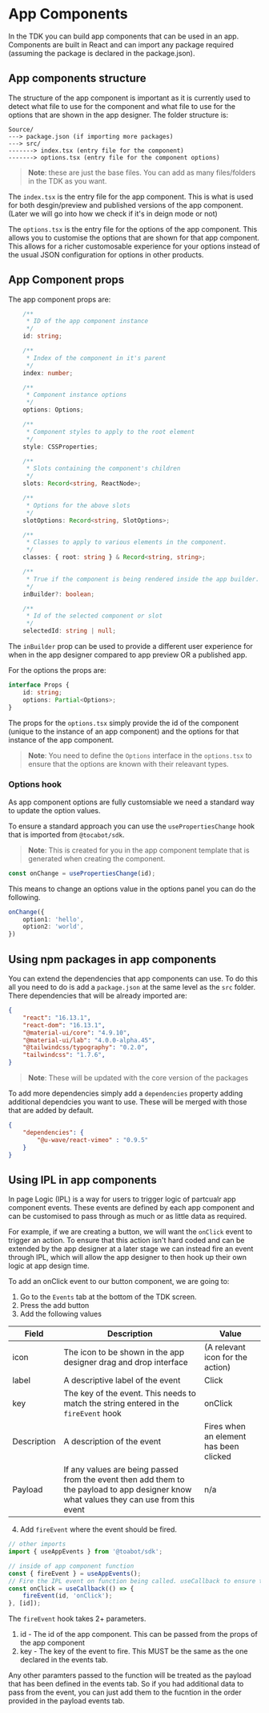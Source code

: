 # App Components

In the TDK you can build app components that can be used in an app. Components are built in React and can import any package required (assuming the package is declared in the package.json).

## App components structure 

The structure of the app component is important as it is currently used to detect what file to use for the component and what file to use for the options that are shown in the app designer. The folder structure is:

```
Source/
---> package.json (if importing more packages)
---> src/
-------> index.tsx (entry file for the component)
-------> options.tsx (entry file for the component options)
```

> __Note__: these are just the base files. You can add as many files/folders in the TDK as you want.

The `index.tsx` is the entry file for the app component. This is what is used for both desgin/preview and published versions of the app component. (Later we will go into how we check if it's in deign mode or not)

The `options.tsx` is the entry file for the options of the app component. This allows you to customise the options that are shown for that app component. This allows for a richer customosable experience for your options instead of the usual JSON configuration for options in other products. 

## App Component props

The app component props are:
```ts
	/**
	 * ID of the app component instance
	 */
	id: string;

	/**
	 * Index of the component in it's parent
	 */
	index: number;

	/**
	 * Component instance options
	 */
	options: Options;

	/**
	 * Component styles to apply to the root element
	 */
	style: CSSProperties;

	/**
	 * Slots containing the component's children
	 */
	slots: Record<string, ReactNode>;

	/**
	 * Options for the above slots
	 */
	slotOptions: Record<string, SlotOptions>;

	/**
	 * Classes to apply to various elements in the component.
	 */
	classes: { root: string } & Record<string, string>;

	/**
	 * True if the component is being rendered inside the app builder.
	 */
	inBuilder?: boolean;

	/**
	 * Id of the selected component or slot
	 */
	selectedId: string | null;
```

The `inBuilder` prop can be used to provide a different user experience for when in the app designer compared to app preview OR a published app. 

For the options the props are:

```ts
interface Props {
	id: string;
	options: Partial<Options>;
}
```

The props for the `options.tsx` simply provide the id of the component (unique to the instance of an app component) and the options for that instance of the app component. 

> __Note__: You need to define the `Options` interface in the `options.tsx` to ensure that the options are known with their releavant types.

### Options hook
As app component options are fully customsiable we need a standard way to update the option values.

To ensure a standard approach you can use the `usePropertiesChange` hook that is imported from `@tocabot/sdk`. 

> __Note__: This is created for you in the app component template that is generated when creating the component. 

```ts
const onChange = usePropertiesChange(id);
```

This means to change an options value in the options panel you can do the following.

```ts
onChange({
	option1: 'hello',
	option2: 'world',
})
```

## Using npm packages in app components

You can extend the dependencies that app components can use. To do this all you need to do is add a `package.json` at the same level as the `src` folder. There dependencies that will be already imported are:
```json
{
	"react": "16.13.1",
	"react-dom": "16.13.1",
	"@material-ui/core": "4.9.10",
	"@material-ui/lab": "4.0.0-alpha.45",
	"@tailwindcss/typography": "0.2.0",
	"tailwindcss": "1.7.6",
}
```

> __Note__: These will be updated with the core version of the packages

To add more dependencies simply add a `dependencies` property adding additional dependcies you want to use. These will be merged with those that are added by default.

```json
{
    "dependencies": {
        "@u-wave/react-vimeo" : "0.9.5"
    }
}
```

## Using IPL in app components
In page Logic (IPL) is a way for users to trigger logic of partcualr app component events. These events are defined by each app component and can be customised to pass through as much or as little data as required. 

For example, if we are creating a button, we will want the `onClick` event to trigger an action. To ensure that this action isn't hard coded and can be extended by the app designer at a later stage we can instead fire an event through IPL, which will allow the app designer to then hook up their own logic at app design time.

To add an onClick event to our button component, we are going to:

1.  Go to the `Events` tab at the bottom of the TDK screen.
2.  Press the add button
3. 	Add the following values

|Field|Description|Value|
|-|-|-|
|icon|The icon to be shown in the app designer drag and drop interface|(A relevant icon for the action)|
|label|A descriptive label of the event|Click|
|key| The key of the event. This needs to match the string entered in the `fireEvent` hook | onClick|
|Description|A description of the event|Fires when an element has been clicked|
|Payload|If any values are being passed from the event then add them to the payload to app designer know what values they can use from this event |n/a|

4. Add `fireEvent` where the event should be fired.

```ts
// other imports
import { useAppEvents } from '@toabot/sdk';

// inside of app component function
const { fireEvent } = useAppEvents();
// Fire the IPL event on function being called. useCallback to ensure the id is up to date.
const onClick = useCallback(() => {
	fireEvent(id, 'onClick');
}, [id]);
```

The `fireEvent` hook takes 2+ parameters. 
1. id - The id of the app component. This can be passed from the props of the app component
2. key - The key of the event to fire. This MUST be the same as the one declared in the events tab.

Any other paramters passed to the function will be treated as the payload that has been defined in the events tab. So if you had additional data to pass from the event, you can just add them to the fucntion in the order provided in the payload events tab. 
